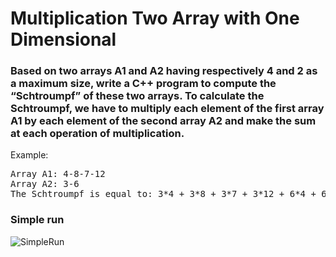 # Multiplication Two Array with One Dimensional
### Based on two arrays A1 and A2 having respectively 4 and 2 as a maximum size, write a C++ program to compute the “Schtroumpf” of these two arrays. To calculate the Schtroumpf, we have to multiply each element of the first array A1 by each element of the second array A2 and make the sum at each operation of multiplication.

Example:
<pre>
Array A1: 4-8-7-12
Array A2: 3-6
The Schtroumpf is equal to: 3*4 + 3*8 + 3*7 + 3*12 + 6*4 + 6*8 + 6*7 + 6*12 = 279
</pre>

### Simple run
![SimpleRun](https://user-images.githubusercontent.com/32389129/65476608-2b044a80-de8c-11e9-899e-002f782a05fb.gif)
